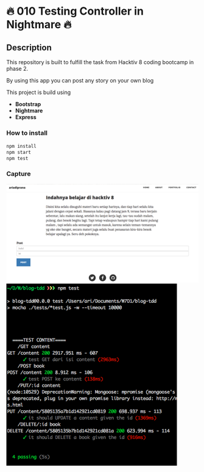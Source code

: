 # :fire: 010 Testing Controller in Nightmare :fire:

## Description
This repository is built to fulfill the task from Hacktiv 8 coding bootcamp in phase 2.

By using this app you can post any story on your own blog

This project is build using
- **Bootstrap**
- **Nightmare**
- **Express**

### How to install
```shell
npm install
npm start
npm test
```
### Capture
<img src="./public/images/sc1.png">

<img src="./public/images/sc2.png">
